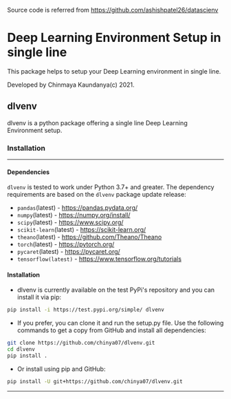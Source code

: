 Source code is referred from https://github.com/ashishpatel26/datascienv

# Deep Learning Environment Setup in single line 

This package helps to setup your Deep Learning environment in single line.

Developed by Chinmaya Kaundanya(c) 2021.

## dlvenv

dlvenv is a python package offering a single line Deep Learning Environment setup. 


### Installation

---

#### Dependencies

`dlvenv` is tested to work under Python 3.7+ and greater. The dependency requirements are based on the `dlvenv` package update release:

- `pandas`(latest) - https://pandas.pydata.org/
- `numpy`(latest) - https://numpy.org/install/
- `scipy`(latest) - https://www.scipy.org/
- `scikit-learn`(latest) - https://scikit-learn.org/
- `theano`(latest) - https://github.com/Theano/Theano
- `torch`(latest) - https://pytorch.org/
- `pycaret`(latest) - https://pycaret.org/
- `tensorflow(latest)` - https://www.tensorflow.org/tutorials



#### Installation

* dlvenv is currently available on the test PyPi's repository and you can install it via pip:

```bash
pip install -i https://test.pypi.org/simple/ dlvenv
```

* If you prefer, you can clone it and run the setup.py file. Use the following commands to get a copy from GitHub and install all dependencies:

```bash
git clone https://github.com/chinya07/dlvenv.git
cd dlvenv
pip install .
```

* Or install using pip and GitHub:

```bash
pip install -U git+https://github.com/chinya07/dlvenv.git
```

---

